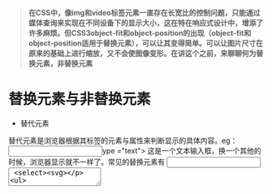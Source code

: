 > **在CSS中，像img和video标签元素一直存在长宽比的控制问题，只能通过媒体查询来实现在不同设备下的显示大小，这在特在响应式设计中，增添了许多麻烦。但CSS3object-fit和object-position的出现（object-fit和object-position适用于替换元素），可以让其变得简单。可以让图片尺寸在原来的基础上进行缩放，又不会使图像变形。在讲这个之前，来聊聊何为替换元素，非替换元素**

# 替换元素与非替换元素

- 替代元素

替代元素是浏览器根据其标签的元素与属性来判断显示的具体内容。eg：<input>ype ="text"> 这是一个文本输入框，换一个其他的时候，浏览器显示就不一样了。常见的替换元素有<img> <input> <textarea> <select><svg>

- 非替换元素

HTML的大多数元素是不可替代元素，它们将内容直接告知浏览器，将其显示出来。eg：<p>我是非替换元素</p>

# object-fit：适用于替换元素

- fill

object-fit的默认值，此值为boject-fit的默认值，替换内容的大小被设置为填充盒子的大小，也就是说，替换元素的显示大小相当于填充盒子的大小

- contain

替换元素内容大小保持长宽比例填充元素容器，其大小被解析为一个包含元素的宽度和高度。也就是说，如果你在替换元素上设置一个明确的高度和宽度，此值将导致内容大小，完全在固定的比例显示，不会占满填充盒子

- cover

按填充盒子，也就是替换元素的父级进行尺寸比例的缩放，保证内容区域被填满。因此，如果替换元素的大小小于其父级盒子的大小，可替换元素可能会被切掉一部分，从而不能完整展示

- none

被替换的元素的尺寸以保持为本身所具有的大小和比例，图片大小大于填充盒子的话，那么会显示不完整，还会失真，图片大小小于填充盒子，显示完整，但不会占满整个填充盒子空间

- scale-down

内容的尺寸仿佛none或contain指定了，按照等比例进行缩放，以更小的具体对象的大小呈现

> ```
> //cssli{position:relative;float:left;width:100px;height:100px;}li img{width:100%;height:100%;background-color:#000;}.fill{object-fit:fill;}.contain{object-fit:contain;}.cover{object-fit:cover;}.none{object-fit:none;}.scale{object-fit:scale-down;}//html<ul> <li> <img src="1.jpg" class="fill"> </li> <li> <img src="1.jpg" class="contain"> </li> <li> <img src="1.jpg" class="cover"> </li> <li> <img src="1.jpg" class="none"> </li> <li> <img src="1.jpg" class="scale"> </li> </ul>
> ```

![CSS3的object-fit和object-position](http://p1.pstatp.com/large/4aee000044c2eb4ed566)

# object-position

object-position: position（取值和CSS的position一模一样，不过默认值为50% 50%，也就是居中效果）

> ```
> .box{position:relative;float:left;margin:2px;width:100px;height:100px;background:#000;}.img1{width:100%;height:100%;object-fit: contain;object-position: 0 0;}.img2{width:100%;height:100%;object-fit: contain;object-position: 10px 0;}.img3{width:100%;height:100%;object-fit: contain;object-position: 50% 50%;//居中显示}<div class="box"> <img src="1.jpg" class="img1"></div><div class="box"> <img src="1.jpg" class="img2"></div><div class="box"> <img src="1.jpg" class="img3"></div>
> ```

![CSS3的object-fit和object-position](http://p3.pstatp.com/large/4ae800025bd94a269078)